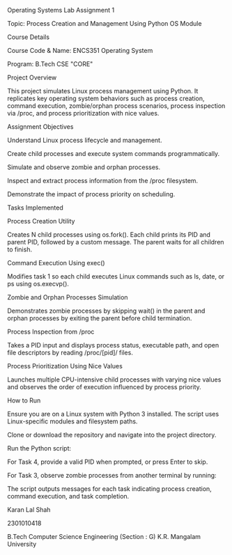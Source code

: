 Operating Systems Lab Assignment 1

Topic: Process Creation and Management Using Python OS Module

Course Details

Course Code & Name: ENCS351 Operating System

Program: B.Tech CSE "CORE"


Project Overview

This project simulates Linux process management using Python. It replicates key operating system behaviors such as process creation, command execution, zombie/orphan process scenarios, process inspection via /proc, and process prioritization with nice values.


Assignment Objectives

Understand Linux process lifecycle and management.

Create child processes and execute system commands programmatically.

Simulate and observe zombie and orphan processes.

Inspect and extract process information from the /proc filesystem.

Demonstrate the impact of process priority on scheduling.

Tasks Implemented

Process Creation Utility

Creates N child processes using os.fork(). Each child prints its PID and parent PID, followed by a custom message. The parent waits for all children to finish.


Command Execution Using exec()

Modifies task 1 so each child executes Linux commands such as ls, date, or ps using os.execvp().


Zombie and Orphan Processes Simulation

Demonstrates zombie processes by skipping wait() in the parent and orphan processes by exiting the parent before child termination.


Process Inspection from /proc

Takes a PID input and displays process status, executable path, and open file descriptors by reading /proc/[pid]/ files.


Process Prioritization Using Nice Values

Launches multiple CPU-intensive child processes with varying nice values and observes the order of execution influenced by process priority.


How to Run

Ensure you are on a Linux system with Python 3 installed. The script uses Linux-specific modules and filesystem paths.

Clone or download the repository and navigate into the project directory.

Run the Python script:

For Task 4, provide a valid PID when prompted, or press Enter to skip.

For Task 3, observe zombie processes from another terminal by running:

The script outputs messages for each task indicating process creation, command execution, and task completion.

Karan Lal Shah

2301010418

B.Tech Computer Science Engineering (Section : G) K.R. Mangalam University

